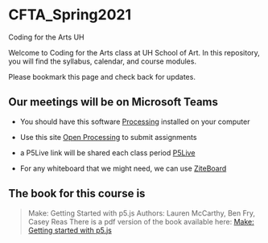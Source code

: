 # CFTA_Spring2021
Coding for the Arts UH

Welcome to Coding for the Arts class at UH School of Art. 
In this repository, you will find the syllabus, calendar, and course modules.

Please bookmark this page and check back for updates.

## Our meetings will be on Microsoft Teams

* You should have this software [Processing](www.processing.org) installed on your computer

* Use this site [Open Processing](www.openprocessing.org) to submit assignments

* a P5Live link will be shared each class period [P5Live](https://teddavis.org/p5live/)

* For any whiteboard that we might need, we can use [ZiteBoard](https://app.ziteboard.com/)

## The book for this course is
> Make: Getting Started with p5.js
> Authors: Lauren McCarthy, Ben Fry, Casey Reas
> There is a pdf version of the book available here: [Make: Getting started with p5.js](http://people.uncw.edu/tompkinsj/112/JavaScript/GettingStartedwithP5js.pdf)
